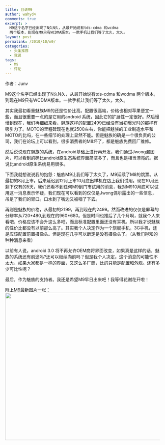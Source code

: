 ```yaml
---
title: 且说M9
author: wahyd4
comments: true
excerpt: >
  M9这个名字已经出现了N久N久，从最开始说有tds-cdma 和wcdma
  两个版本，到现在M9只有WCDMA版本。一款手机让我们等了太久，太久。
layout: post
permalink: /2010/10/m9/
categories:
  - 头条推荐
  - 我说
tags:
  - M9
  - 评论
---
```

作者：Junv

M9这个名字已经出现了N久N久，从最开始说有tds-cdma 和wcdma 两个版本，到现在M9只有WCDMA版本。一款手机让我们等了太久，太久。

其实我最初看重魅族M9的还是性价比高。配置很高端，价格也相对苹果便宜一些，而且很重要一点的是它用的android 系统，因此它的扩展性一定很好。然后慢慢到现在，我们再细细来看，魅族这样的配置2499已经没有当初曝光时的那样有吸引力了。MOTO的里程碑现在也就2500左右，你能把魅族的工业制造水平和MOTO的比吗，在一些细节的处理上显然不能。但是魅族的确是一个很负责的公司，我们在论坛上可以看到，很多消费者的M8坏了，都是魅族免费回厂维修。

然后说说现在魅族的系统，在android基础上进行再开发，我们通过Jwong漏图片，可以看到的确比android原生态系统界面简洁多了，而且也是相当漂亮的。据说比android原生系统易用很多。

下面我就想说说我的抱怨：魅族M9让我们等了太久了，M9延续了M8的跳票。从最初的8月上市，后来延迟到12月上市10月底出样机在店上我们试用。现在10月还剩下仅有的5天，我们还看不到任何M9到门市试用的消息，我对M910月底可以试用这一消息表示怀疑，我们现在可以看到的仅仅是Jwong偶尔露出的一些信息，吊足了我们的胃口。口水到了嘴边又被咽了下去。

再则是魅族的价格，从最初的2199，再到现在的2499。然而改进的仅仅是屏幕的分辨率从720\*480,到现在的960\*680。但是时间也推后了几个月啊，就我个人来看吧，价格应该不会升这么多吧，而且标准配置里面还没有耳机。所以我才说魅族的性价比都没有以前那么高了。其实我个人决定作为一个旗舰手机，3G手机，还是应该配置前置摄像头。但是现在几乎可以断定是没有摄像头了。（从我们得知的种种消息来看）

以前有人说，android 3.0 将不再允许OEM商将界面改变，如果真是这样的话，魅族的系统还有前途吗?还可以继续向前吗？但是我个人决定，这个消息的可能性不太大，如果大家都是一样的界面，又这么多厂商，比的只能是配置和外观。还有多少可比性呢？

最后，作为魅族的支持者。我还是希望M9早日出来吧！我等得花谢花开啦！

附上M9最新图片一张：[<img class="aligncenter size-full wp-image-606" title="734f12f3bc2bba8c0b46e00e" src="http://www.junv.info/wp-content/uploads/2010/10/734f12f3bc2bba8c0b46e00e.jpg" alt="" width="640" height="480" />][1]

 [1]: http://www.junv.info/wp-content/uploads/2010/10/734f12f3bc2bba8c0b46e00e.jpg
